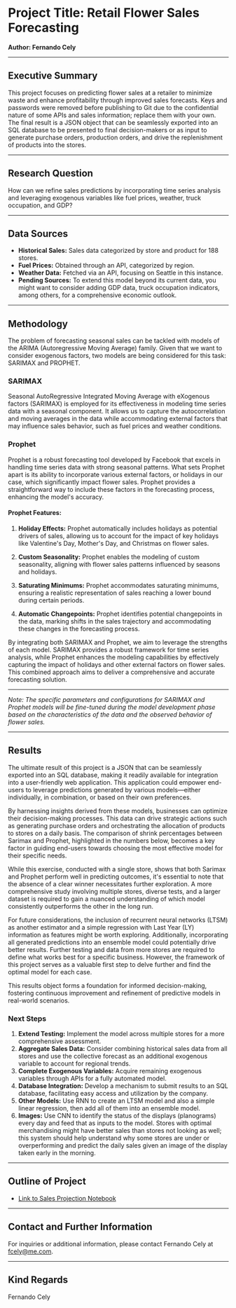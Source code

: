 # Project Title: Retail Flower Sales Forecasting

**Author: Fernando Cely**

---

## Executive Summary

This project focuses on predicting flower sales at a retailer to minimize waste and enhance profitability through improved sales forecasts. Keys and passwords were removed before publishing to Git due to the confidential nature of some APIs and sales information; replace them with your own. The final result is a JSON object that can be seamlessly exported into an SQL database to be presented to final decision-makers or as input to generate purchase orders, production orders, and drive the replenishment of products into the stores.

---

## Research Question

How can we refine sales predictions by incorporating time series analysis and leveraging exogenous variables like fuel prices, weather, truck occupation, and GDP?

---

## Data Sources

- **Historical Sales:** Sales data categorized by store and product for 188 stores.
- **Fuel Prices:** Obtained through an API, categorized by region.
- **Weather Data:** Fetched via an API, focusing on Seattle in this instance.
- **Pending Sources:** To extend this model beyond its current data, you might want to consider adding GDP data, truck occupation indicators, among others, for a comprehensive economic outlook.

---

## Methodology

The problem of forecasting seasonal sales can be tackled with models of the ARIMA (Autoregressive Moving Average) family. Given that we want to consider exogenous factors, two models are being considered for this task: SARIMAX and PROPHET.

### SARIMAX

Seasonal AutoRegressive Integrated Moving Average with eXogenous factors (SARIMAX) is employed for its effectiveness in modeling time series data with a seasonal component. It allows us to capture the autocorrelation and moving averages in the data while accommodating external factors that may influence sales behavior, such as fuel prices and weather conditions.

### Prophet

Prophet is a robust forecasting tool developed by Facebook that excels in handling time series data with strong seasonal patterns. What sets Prophet apart is its ability to incorporate various external factors, or holidays in our case, which significantly impact flower sales. Prophet provides a straightforward way to include these factors in the forecasting process, enhancing the model's accuracy.

#### Prophet Features:

1. **Holiday Effects:** Prophet automatically includes holidays as potential drivers of sales, allowing us to account for the impact of key holidays like Valentine's Day, Mother's Day, and Christmas on flower sales.

2. **Custom Seasonality:** Prophet enables the modeling of custom seasonality, aligning with flower sales patterns influenced by seasons and holidays.

3. **Saturating Minimums:** Prophet accommodates saturating minimums, ensuring a realistic representation of sales reaching a lower bound during certain periods.

4. **Automatic Changepoints:** Prophet identifies potential changepoints in the data, marking shifts in the sales trajectory and accommodating these changes in the forecasting process.

By integrating both SARIMAX and Prophet, we aim to leverage the strengths of each model. SARIMAX provides a robust framework for time series analysis, while Prophet enhances the modeling capabilities by effectively capturing the impact of holidays and other external factors on flower sales. This combined approach aims to deliver a comprehensive and accurate forecasting solution.

---

*Note: The specific parameters and configurations for SARIMAX and Prophet models will be fine-tuned during the model development phase based on the characteristics of the data and the observed behavior of flower sales.*

---

## Results

The ultimate result of this project is a JSON that can be seamlessly exported into an SQL database, making it readily available for integration into a user-friendly web application. This application could empower end-users to leverage predictions generated by various models—either individually, in combination, or based on their own preferences.

By harnessing insights derived from these models, businesses can optimize their decision-making processes. This data can drive strategic actions such as generating purchase orders and orchestrating the allocation of products to stores on a daily basis. The comparison of shrink percentages between Sarimax and Prophet, highlighted in the numbers below, becomes a key factor in guiding end-users towards choosing the most effective model for their specific needs.

While this exercise, conducted with a single store, shows that both Sarimax and Prophet perform well in predicting outcomes, it's essential to note that the absence of a clear winner necessitates further exploration. A more comprehensive study involving multiple stores, diverse tests, and a larger dataset is required to gain a nuanced understanding of which model consistently outperforms the other in the long run.

For future considerations, the inclusion of recurrent neural networks (LTSM) as another estimator and a simple regression with Last Year (LY) information as features might be worth exploring. Additionally, incorporating all generated predictions into an ensemble model could potentially drive better results. Further testing and data from more stores are required to define what works best for a specific business. However, the framework of this project serves as a valuable first step to delve further and find the optimal model for each case.

This results object forms a foundation for informed decision-making, fostering continuous improvement and refinement of predictive models in real-world scenarios.

### Next Steps

1. **Extend Testing:** Implement the model across multiple stores for a more comprehensive assessment.
2. **Aggregate Sales Data:** Consider combining historical sales data from all stores and use the collective forecast as an additional exogenous variable to account for regional trends.
3. **Complete Exogenous Variables:** Acquire remaining exogenous variables through APIs for a fully automated model.
4. **Database Integration:** Develop a mechanism to submit results to an SQL database, facilitating easy access and utilization by the company.
5. **Other Models:** Use RNN to create an LTSM model and also a simple linear regression, then add all of them into an ensemble model.
6. **Images:** Use CNN to identify the status of the displays (planograms) every day and feed that as inputs to the model. Stores with optimal merchandising might have better sales than stores not looking as well; this system should help understand why some stores are under or overperforming and predict the daily sales given an image of the display taken early in the morning.

---

## Outline of Project

- [Link to Sales Projection Notebook](https://github.com/fcely/CapstoneAI/blob/main/SalesProjections.ipynb)

---

## Contact and Further Information

For inquiries or additional information, please contact Fernando Cely at [fcely@me.com](mailto:fcely@me.com).

---

## Kind Regards

Fernando Cely